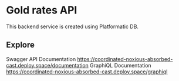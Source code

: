 # Gold rates API

This backend service is created using Platformatic DB.

## Explore

Swagger API Documentation https://coordinated-noxious-absorbed-cast.deploy.space/documentation
GraphiQL Documentation https://coordinated-noxious-absorbed-cast.deploy.space/graphiql